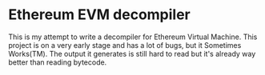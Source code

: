 Ethereum EVM decompiler
=======================

This is my attempt to write a decompiler for Ethereum Virtual Machine. This project is on a very early stage and has a lot of bugs, but it Sometimes Works(TM). The output it generates is still hard to read but it's already way better than reading bytecode.
